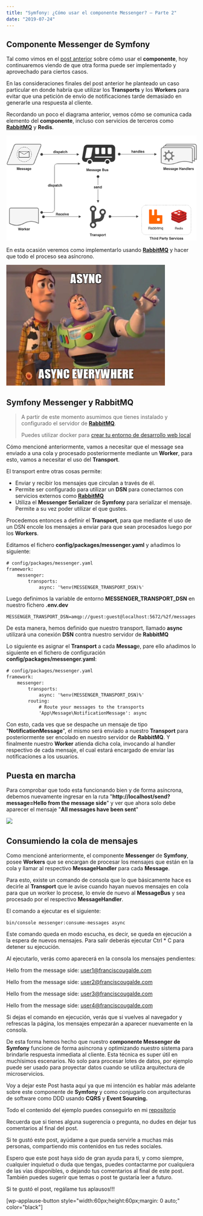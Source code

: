 ```yaml
---
title: "Symfony: ¿Cómo usar el componente Messenger? – Parte 2"
date: "2019-07-24"
---
```


## Componente Messenger de Symfony

Tal como vimos en el [post anterior](https://www.franciscougalde.com/2019/07/17/symfony-como-usar-el-componente-messenger-parte-1/) sobre cómo usar el **componente**, hoy continuaremos viendo de que otra forma puede ser implementado y aprovechado para ciertos casos.

En las consideraciones finales del post anterior he planteado un caso particular en donde habría que utilizar los **Transports** y los **Workers** para evitar que una petición de envío de notificaciones tarde demasiado en generarle una respuesta al cliente.

Recordando un poco el diagrama anterior, vemos cómo se comunica cada elemento del **componente**, incluso con servicios de terceros como **[RabbitMQ](https://www.rabbitmq.com)** y **Redis**.

![](images/symfony-messenger-rabbitmq-redis.png)

En esta ocasión veremos como implementarlo usando **[RabbitMQ](https://www.rabbitmq.com/)** y hacer que todo el proceso sea asíncrono.

![bucket (420Ã320)](images/async-127296.png)

## Symfony Messenger y RabbitMQ

> A partir de este momento asumimos que tienes instalado y configurado el servidor de **[RabbitMQ](https://www.rabbitmq.com/)**.
> 
> Puedes utilizar docker para [crear tu entorno de desarrollo web local](https://www.franciscougalde.com/2019/02/16/docker-entorno-de-desarrollo-web-local-parte-i/)

Cómo mencioné anteriormente, vamos a necesitar que el message sea enviado a una cola y procesado posteriormente mediante un **Worker**, para esto, vamos a necesitar el uso del **Transport**.

El transport entre otras cosas permite:

- Enviar y recibir los mensajes que circulan a través de él.
- Permite ser configurado para utilizar un **DSN** para conectarnos con servicios externos como **[RabbitMQ](https://www.rabbitmq.com/)**
- Utiliza el **Messenger Serializer** de **Symfony** para serializar el mensaje. Permite a su vez poder utilizar el que gustes.

Procedemos entonces a definir el **Transport**, para que mediante el uso de un DSN encole los mensajes a enviar para que sean procesados luego por los **Workers**.

Editamos el fichero **config/packages/messenger.yaml** y añadimos lo siguiente:

```
# config/packages/messenger.yaml
framework:
    messenger:
        transports:
            async: '%env(MESSENGER_TRANSPORT_DSN)%'
```

Luego definimos la variable de entorno **MESSENGER\_TRANSPORT\_DSN** en nuestro fichero **.env.dev**

```
MESSENGER_TRANSPORT_DSN=amqp://guest:guest@localhost:5672/%2f/messages
```

De esta manera, hemos definido que nuestro transport, llamado **async** utilizará una conexión **DSN** contra nuestro servidor de **RabbitMQ**

Lo siguiente es asignar el **Transport** a cada **Messag**e, pare ello añadimos lo siguiente en el fichero de configuración **config/packages/messenger.yaml**:

```
# config/packages/messenger.yaml
framework:
    messenger:
        transports:
            async: '%env(MESSENGER_TRANSPORT_DSN)%'
        routing:
            # Route your messages to the transports
            'App\Message\NotificationMessage': async
```

Con esto, cada ves que se despache un mensaje de tipo "**NotificationMessage**", el mismo será enviado a nuestro **Transport** para posteriormente ser encolado en nuestro servidor de **RabbitMQ**. Y finalmente nuestro **Worker** atienda dicha cola, invocando al handler respectivo de cada mensaje, el cual estará encargado de enviar las notificaciones a los usuarios.

## Puesta en marcha

Para comprobar que todo esta funcionando bien y de forma asíncrona, debemos nuevamente ingresar en la ruta "**http://localhost/send?message=Hello from the message side**" y ver que ahora solo debe aparecer el mensaje "**All messages have been sent**"

![](https://i0.wp.com/thinksaveretire.com/wp-content/uploads/2017/07/wait-what-meme.jpg?fit=460%2C300&ssl=1)

## Consumiendo la cola de mensajes

Como mencioné anteriormente, el componente **Messenger** de **Symfony**, posee **Workers** que se encargan de procesar los mensajes que están en la cola y llamar al respectivo **MessageHandler** para cada **Message**.

Para esto, existe un comando de consola que lo que básicamente hace es decirle al **Transport** que le avise cuando hayan nuevos mensajes en cola para que un worker lo procese, lo envíe de nuevo al **MessageBus** y sea procesado por el respectivo **MessageHandler**.

El comando a ejecutar es el siguiente:

```
bin/console messenger:consume-messages async
```

Este comando queda en modo escucha, es decir, se queda en ejecución a la espera de nuevos mensajes. Para salir deberás ejecutar Ctrl \* C para detener su ejecución.

Al ejecutarlo, verás como aparecerá en la consola los mensajes pendientes:

Hello from the message side: user1@franciscougalde.com

Hello from the message side: user2@franciscougalde.com

Hello from the message side: user3@franciscougalde.com

Hello from the message side: user4@franciscougalde.com

Si dejas el comando en ejecución, verás que si vuelves al navegador y refrescas la página, los mensajes empezarán a aparecer nuevamente en la consola.

De esta forma hemos hecho que nuestro **componente Messenger de Symfony** funcione de forma asíncrona y optimizando nuestro sistema para brindarle respuesta inmediata al cliente. Esta técnica es super útil en muchísimos escenarios. No solo para procesar lotes de datos, por ejemplo puede ser usado para proyectar datos cuando se utiliza arquitectura de microservicios.

Voy a dejar este Post hasta aquí ya que mi intención es hablar más adelante sobre este componente de **Symfony** y como conjugarlo con arquitecturas de software como DDD usando **CQRS** y **Event Sourcing.**

Todo el contenido del ejemplo puedes conseguirlo en mi [repositorio](https://github.com/franciscougalde-com/sf4-messenger)

Recuerda que si tienes alguna sugerencia o pregunta, no dudes en dejar tus comentarios al final del post.

Si te gustó este post, ayúdame a que pueda servirle a muchas más personas, compartiendo mis contenidos en tus redes sociales.

Espero que este post haya sido de gran ayuda para ti, y como siempre, cualquier inquietud o duda que tengas, puedes contactarme por cualquiera de las vías disponibles, o dejando tus comentarios al final de este post. También puedes sugerir que temas o post te gustaría leer a futuro.  

Si te gustó el post, regálame tus aplausos!!!

\[wp-applause-button style="width:60px;height:60px;margin: 0 auto;" color="black"\]
